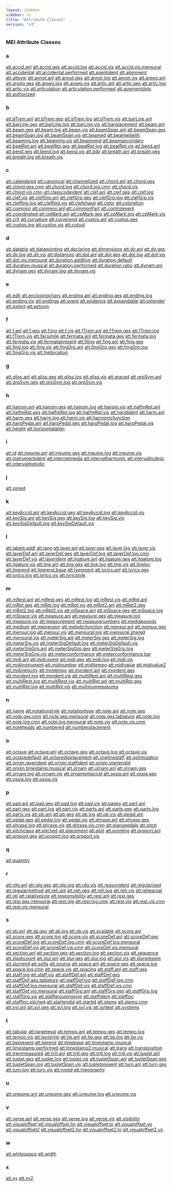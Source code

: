 ```yaml
---
layout: sidebar
sidebar: s1
title: "Attribute Classes"
version: "v3"
---
```

<div>
   <h3 class="widget-title">MEI Attribute Classes</h3>
   <div class="textwidget">
      <div class="sortedInitials well a">
         <h3>a</h3>
         <a class="link_odd chip a" href="/{{ page.version }}/attribute-classes/att.accid.anl.html">att.accid.anl</a>
         <a class="link_odd chip a" href="/{{ page.version }}/attribute-classes/att.accid.ges.html">att.accid.ges</a>
         <a class="link_odd chip a" href="/{{ page.version }}/attribute-classes/att.accid.log.html">att.accid.log</a>
         <a class="link_odd chip a" href="/{{ page.version }}/attribute-classes/att.accid.vis.html">att.accid.vis</a>
         <a class="link_odd chip a" href="/{{ page.version }}/attribute-classes/att.accid.vis.mensural.html">att.accid.vis.mensural</a>
         <a class="link_odd chip a" href="/{{ page.version }}/attribute-classes/att.accidental.html">att.accidental</a>
         <a class="link_odd chip a" href="/{{ page.version }}/attribute-classes/att.accidental.performed.html">att.accidental.performed</a>
         <a class="link_odd chip a" href="/{{ page.version }}/attribute-classes/att.agentident.html">att.agentident</a>
         <a class="link_odd chip a" href="/{{ page.version }}/attribute-classes/att.alignment.html">att.alignment</a>
         <a class="link_odd chip a" href="/{{ page.version }}/attribute-classes/att.altsym.html">att.altsym</a>
         <a class="link_odd chip a" href="/{{ page.version }}/attribute-classes/att.annot.anl.html">att.annot.anl</a>
         <a class="link_odd chip a" href="/{{ page.version }}/attribute-classes/att.annot.ges.html">att.annot.ges</a>
         <a class="link_odd chip a" href="/{{ page.version }}/attribute-classes/att.annot.log.html">att.annot.log</a>
         <a class="link_odd chip a" href="/{{ page.version }}/attribute-classes/att.annot.vis.html">att.annot.vis</a>
         <a class="link_odd chip a" href="/{{ page.version }}/attribute-classes/att.arpeg.anl.html">att.arpeg.anl</a>
         <a class="link_odd chip a" href="/{{ page.version }}/attribute-classes/att.arpeg.ges.html">att.arpeg.ges</a>
         <a class="link_odd chip a" href="/{{ page.version }}/attribute-classes/att.arpeg.log.html">att.arpeg.log</a>
         <a class="link_odd chip a" href="/{{ page.version }}/attribute-classes/att.arpeg.vis.html">att.arpeg.vis</a>
         <a class="link_odd chip a" href="/{{ page.version }}/attribute-classes/att.artic.anl.html">att.artic.anl</a>
         <a class="link_odd chip a" href="/{{ page.version }}/attribute-classes/att.artic.ges.html">att.artic.ges</a>
         <a class="link_odd chip a" href="/{{ page.version }}/attribute-classes/att.artic.log.html">att.artic.log</a>
         <a class="link_odd chip a" href="/{{ page.version }}/attribute-classes/att.artic.vis.html">att.artic.vis</a>
         <a class="link_odd chip a" href="/{{ page.version }}/attribute-classes/att.articulation.html">att.articulation</a>
         <a class="link_odd chip a" href="/{{ page.version }}/attribute-classes/att.articulation.performed.html">att.articulation.performed</a>
         <a class="link_odd chip a" href="/{{ page.version }}/attribute-classes/att.augmentdots.html">att.augmentdots</a>
         <a class="link_odd chip a" href="/{{ page.version }}/attribute-classes/att.authorized.html">att.authorized</a>
      </div>
      <div class="sortedInitials well b">
         <h3>b</h3>
         <a class="link_odd chip b" href="/{{ page.version }}/attribute-classes/att.bTrem.anl.html">att.bTrem.anl</a>
         <a class="link_odd chip b" href="/{{ page.version }}/attribute-classes/att.bTrem.ges.html">att.bTrem.ges</a>
         <a class="link_odd chip b" href="/{{ page.version }}/attribute-classes/att.bTrem.log.html">att.bTrem.log</a>
         <a class="link_odd chip b" href="/{{ page.version }}/attribute-classes/att.bTrem.vis.html">att.bTrem.vis</a>
         <a class="link_odd chip b" href="/{{ page.version }}/attribute-classes/att.barLine.anl.html">att.barLine.anl</a>
         <a class="link_odd chip b" href="/{{ page.version }}/attribute-classes/att.barLine.ges.html">att.barLine.ges</a>
         <a class="link_odd chip b" href="/{{ page.version }}/attribute-classes/att.barLine.log.html">att.barLine.log</a>
         <a class="link_odd chip b" href="/{{ page.version }}/attribute-classes/att.barLine.vis.html">att.barLine.vis</a>
         <a class="link_odd chip b" href="/{{ page.version }}/attribute-classes/att.barplacement.html">att.barplacement</a>
         <a class="link_odd chip b" href="/{{ page.version }}/attribute-classes/att.beam.anl.html">att.beam.anl</a>
         <a class="link_odd chip b" href="/{{ page.version }}/attribute-classes/att.beam.ges.html">att.beam.ges</a>
         <a class="link_odd chip b" href="/{{ page.version }}/attribute-classes/att.beam.log.html">att.beam.log</a>
         <a class="link_odd chip b" href="/{{ page.version }}/attribute-classes/att.beam.vis.html">att.beam.vis</a>
         <a class="link_odd chip b" href="/{{ page.version }}/attribute-classes/att.beamSpan.anl.html">att.beamSpan.anl</a>
         <a class="link_odd chip b" href="/{{ page.version }}/attribute-classes/att.beamSpan.ges.html">att.beamSpan.ges</a>
         <a class="link_odd chip b" href="/{{ page.version }}/attribute-classes/att.beamSpan.log.html">att.beamSpan.log</a>
         <a class="link_odd chip b" href="/{{ page.version }}/attribute-classes/att.beamSpan.vis.html">att.beamSpan.vis</a>
         <a class="link_odd chip b" href="/{{ page.version }}/attribute-classes/att.beamed.html">att.beamed</a>
         <a class="link_odd chip b" href="/{{ page.version }}/attribute-classes/att.beamedwith.html">att.beamedwith</a>
         <a class="link_odd chip b" href="/{{ page.version }}/attribute-classes/att.beaming.log.html">att.beaming.log</a>
         <a class="link_odd chip b" href="/{{ page.version }}/attribute-classes/att.beaming.vis.html">att.beaming.vis</a>
         <a class="link_odd chip b" href="/{{ page.version }}/attribute-classes/att.beamrend.html">att.beamrend</a>
         <a class="link_odd chip b" href="/{{ page.version }}/attribute-classes/att.beamsecondary.html">att.beamsecondary</a>
         <a class="link_odd chip b" href="/{{ page.version }}/attribute-classes/att.beatRpt.anl.html">att.beatRpt.anl</a>
         <a class="link_odd chip b" href="/{{ page.version }}/attribute-classes/att.beatRpt.ges.html">att.beatRpt.ges</a>
         <a class="link_odd chip b" href="/{{ page.version }}/attribute-classes/att.beatRpt.log.html">att.beatRpt.log</a>
         <a class="link_odd chip b" href="/{{ page.version }}/attribute-classes/att.beatRpt.vis.html">att.beatRpt.vis</a>
         <a class="link_odd chip b" href="/{{ page.version }}/attribute-classes/att.bend.anl.html">att.bend.anl</a>
         <a class="link_odd chip b" href="/{{ page.version }}/attribute-classes/att.bend.ges.html">att.bend.ges</a>
         <a class="link_odd chip b" href="/{{ page.version }}/attribute-classes/att.bend.log.html">att.bend.log</a>
         <a class="link_odd chip b" href="/{{ page.version }}/attribute-classes/att.bend.vis.html">att.bend.vis</a>
         <a class="link_odd chip b" href="/{{ page.version }}/attribute-classes/att.bibl.html">att.bibl</a>
         <a class="link_odd chip b" href="/{{ page.version }}/attribute-classes/att.breath.anl.html">att.breath.anl</a>
         <a class="link_odd chip b" href="/{{ page.version }}/attribute-classes/att.breath.ges.html">att.breath.ges</a>
         <a class="link_odd chip b" href="/{{ page.version }}/attribute-classes/att.breath.log.html">att.breath.log</a>
         <a class="link_odd chip b" href="/{{ page.version }}/attribute-classes/att.breath.vis.html">att.breath.vis</a>
      </div>
      <div class="sortedInitials well c">
         <h3>c</h3>
         <a class="link_odd chip c" href="/{{ page.version }}/attribute-classes/att.calendared.html">att.calendared</a>
         <a class="link_odd chip c" href="/{{ page.version }}/attribute-classes/att.canonical.html">att.canonical</a>
         <a class="link_odd chip c" href="/{{ page.version }}/attribute-classes/att.channelized.html">att.channelized</a>
         <a class="link_odd chip c" href="/{{ page.version }}/attribute-classes/att.chord.anl.html">att.chord.anl</a>
         <a class="link_odd chip c" href="/{{ page.version }}/attribute-classes/att.chord.ges.html">att.chord.ges</a>
         <a class="link_odd chip c" href="/{{ page.version }}/attribute-classes/att.chord.ges.cmn.html">att.chord.ges.cmn</a>
         <a class="link_odd chip c" href="/{{ page.version }}/attribute-classes/att.chord.log.html">att.chord.log</a>
         <a class="link_odd chip c" href="/{{ page.version }}/attribute-classes/att.chord.log.cmn.html">att.chord.log.cmn</a>
         <a class="link_odd chip c" href="/{{ page.version }}/attribute-classes/att.chord.vis.html">att.chord.vis</a>
         <a class="link_odd chip c" href="/{{ page.version }}/attribute-classes/att.chord.vis.cmn.html">att.chord.vis.cmn</a>
         <a class="link_odd chip c" href="/{{ page.version }}/attribute-classes/att.classcodeident.html">att.classcodeident</a>
         <a class="link_odd chip c" href="/{{ page.version }}/attribute-classes/att.clef.anl.html">att.clef.anl</a>
         <a class="link_odd chip c" href="/{{ page.version }}/attribute-classes/att.clef.ges.html">att.clef.ges</a>
         <a class="link_odd chip c" href="/{{ page.version }}/attribute-classes/att.clef.log.html">att.clef.log</a>
         <a class="link_odd chip c" href="/{{ page.version }}/attribute-classes/att.clef.vis.html">att.clef.vis</a>
         <a class="link_odd chip c" href="/{{ page.version }}/attribute-classes/att.clefGrp.anl.html">att.clefGrp.anl</a>
         <a class="link_odd chip c" href="/{{ page.version }}/attribute-classes/att.clefGrp.ges.html">att.clefGrp.ges</a>
         <a class="link_odd chip c" href="/{{ page.version }}/attribute-classes/att.clefGrp.log.html">att.clefGrp.log</a>
         <a class="link_odd chip c" href="/{{ page.version }}/attribute-classes/att.clefGrp.vis.html">att.clefGrp.vis</a>
         <a class="link_odd chip c" href="/{{ page.version }}/attribute-classes/att.cleffing.log.html">att.cleffing.log</a>
         <a class="link_odd chip c" href="/{{ page.version }}/attribute-classes/att.cleffing.vis.html">att.cleffing.vis</a>
         <a class="link_odd chip c" href="/{{ page.version }}/attribute-classes/att.clefshape.html">att.clefshape</a>
         <a class="link_odd chip c" href="/{{ page.version }}/attribute-classes/att.color.html">att.color</a>
         <a class="link_odd chip c" href="/{{ page.version }}/attribute-classes/att.coloration.html">att.coloration</a>
         <a class="link_odd chip c" href="/{{ page.version }}/attribute-classes/att.common.html">att.common</a>
         <a class="link_odd chip c" href="/{{ page.version }}/attribute-classes/att.common.anl.html">att.common.anl</a>
         <a class="link_odd chip c" href="/{{ page.version }}/attribute-classes/att.commonPart.html">att.commonPart</a>
         <a class="link_odd chip c" href="/{{ page.version }}/attribute-classes/att.controlevent.html">att.controlevent</a>
         <a class="link_odd chip c" href="/{{ page.version }}/attribute-classes/att.coordinated.html">att.coordinated</a>
         <a class="link_odd chip c" href="/{{ page.version }}/attribute-classes/att.cpMark.anl.html">att.cpMark.anl</a>
         <a class="link_odd chip c" href="/{{ page.version }}/attribute-classes/att.cpMark.ges.html">att.cpMark.ges</a>
         <a class="link_odd chip c" href="/{{ page.version }}/attribute-classes/att.cpMark.log.html">att.cpMark.log</a>
         <a class="link_odd chip c" href="/{{ page.version }}/attribute-classes/att.cpMark.vis.html">att.cpMark.vis</a>
         <a class="link_odd chip c" href="/{{ page.version }}/attribute-classes/att.crit.html">att.crit</a>
         <a class="link_odd chip c" href="/{{ page.version }}/attribute-classes/att.curvature.html">att.curvature</a>
         <a class="link_odd chip c" href="/{{ page.version }}/attribute-classes/att.curverend.html">att.curverend</a>
         <a class="link_odd chip c" href="/{{ page.version }}/attribute-classes/att.custos.anl.html">att.custos.anl</a>
         <a class="link_odd chip c" href="/{{ page.version }}/attribute-classes/att.custos.ges.html">att.custos.ges</a>
         <a class="link_odd chip c" href="/{{ page.version }}/attribute-classes/att.custos.log.html">att.custos.log</a>
         <a class="link_odd chip c" href="/{{ page.version }}/attribute-classes/att.custos.vis.html">att.custos.vis</a>
         <a class="link_odd chip c" href="/{{ page.version }}/attribute-classes/att.cutout.html">att.cutout</a>
      </div>
      <div class="sortedInitials well d">
         <h3>d</h3>
         <a class="link_odd chip d" href="/{{ page.version }}/attribute-classes/att.datable.html">att.datable</a>
         <a class="link_odd chip d" href="/{{ page.version }}/attribute-classes/att.datapointing.html">att.datapointing</a>
         <a class="link_odd chip d" href="/{{ page.version }}/attribute-classes/att.declaring.html">att.declaring</a>
         <a class="link_odd chip d" href="/{{ page.version }}/attribute-classes/att.dimensions.html">att.dimensions</a>
         <a class="link_odd chip d" href="/{{ page.version }}/attribute-classes/att.dir.anl.html">att.dir.anl</a>
         <a class="link_odd chip d" href="/{{ page.version }}/attribute-classes/att.dir.ges.html">att.dir.ges</a>
         <a class="link_odd chip d" href="/{{ page.version }}/attribute-classes/att.dir.log.html">att.dir.log</a>
         <a class="link_odd chip d" href="/{{ page.version }}/attribute-classes/att.dir.vis.html">att.dir.vis</a>
         <a class="link_odd chip d" href="/{{ page.version }}/attribute-classes/att.distances.html">att.distances</a>
         <a class="link_odd chip d" href="/{{ page.version }}/attribute-classes/att.dot.anl.html">att.dot.anl</a>
         <a class="link_odd chip d" href="/{{ page.version }}/attribute-classes/att.dot.ges.html">att.dot.ges</a>
         <a class="link_odd chip d" href="/{{ page.version }}/attribute-classes/att.dot.log.html">att.dot.log</a>
         <a class="link_odd chip d" href="/{{ page.version }}/attribute-classes/att.dot.vis.html">att.dot.vis</a>
         <a class="link_odd chip d" href="/{{ page.version }}/attribute-classes/att.dot.vis.mensural.html">att.dot.vis.mensural</a>
         <a class="link_odd chip d" href="/{{ page.version }}/attribute-classes/att.duration.additive.html">att.duration.additive</a>
         <a class="link_odd chip d" href="/{{ page.version }}/attribute-classes/att.duration.default.html">att.duration.default</a>
         <a class="link_odd chip d" href="/{{ page.version }}/attribute-classes/att.duration.musical.html">att.duration.musical</a>
         <a class="link_odd chip d" href="/{{ page.version }}/attribute-classes/att.duration.performed.html">att.duration.performed</a>
         <a class="link_odd chip d" href="/{{ page.version }}/attribute-classes/att.duration.ratio.html">att.duration.ratio</a>
         <a class="link_odd chip d" href="/{{ page.version }}/attribute-classes/att.dynam.anl.html">att.dynam.anl</a>
         <a class="link_odd chip d" href="/{{ page.version }}/attribute-classes/att.dynam.ges.html">att.dynam.ges</a>
         <a class="link_odd chip d" href="/{{ page.version }}/attribute-classes/att.dynam.log.html">att.dynam.log</a>
         <a class="link_odd chip d" href="/{{ page.version }}/attribute-classes/att.dynam.vis.html">att.dynam.vis</a>
      </div>
      <div class="sortedInitials well e">
         <h3>e</h3>
         <a class="link_odd chip e" href="/{{ page.version }}/attribute-classes/att.edit.html">att.edit</a>
         <a class="link_odd chip e" href="/{{ page.version }}/attribute-classes/att.enclosingchars.html">att.enclosingchars</a>
         <a class="link_odd chip e" href="/{{ page.version }}/attribute-classes/att.ending.anl.html">att.ending.anl</a>
         <a class="link_odd chip e" href="/{{ page.version }}/attribute-classes/att.ending.ges.html">att.ending.ges</a>
         <a class="link_odd chip e" href="/{{ page.version }}/attribute-classes/att.ending.log.html">att.ending.log</a>
         <a class="link_odd chip e" href="/{{ page.version }}/attribute-classes/att.ending.vis.html">att.ending.vis</a>
         <a class="link_odd chip e" href="/{{ page.version }}/attribute-classes/att.endings.html">att.endings</a>
         <a class="link_odd chip e" href="/{{ page.version }}/attribute-classes/att.event.html">att.event</a>
         <a class="link_odd chip e" href="/{{ page.version }}/attribute-classes/att.evidence.html">att.evidence</a>
         <a class="link_odd chip e" href="/{{ page.version }}/attribute-classes/att.expandable.html">att.expandable</a>
         <a class="link_odd chip e" href="/{{ page.version }}/attribute-classes/att.extender.html">att.extender</a>
         <a class="link_odd chip e" href="/{{ page.version }}/attribute-classes/att.extent.html">att.extent</a>
         <a class="link_odd chip e" href="/{{ page.version }}/attribute-classes/att.extsym.html">att.extsym</a>
      </div>
      <div class="sortedInitials well f">
         <h3>f</h3>
         <a class="link_odd chip f" href="/{{ page.version }}/attribute-classes/att.f.anl.html">att.f.anl</a>
         <a class="link_odd chip f" href="/{{ page.version }}/attribute-classes/att.f.ges.html">att.f.ges</a>
         <a class="link_odd chip f" href="/{{ page.version }}/attribute-classes/att.f.log.html">att.f.log</a>
         <a class="link_odd chip f" href="/{{ page.version }}/attribute-classes/att.f.vis.html">att.f.vis</a>
         <a class="link_odd chip f" href="/{{ page.version }}/attribute-classes/att.fTrem.anl.html">att.fTrem.anl</a>
         <a class="link_odd chip f" href="/{{ page.version }}/attribute-classes/att.fTrem.ges.html">att.fTrem.ges</a>
         <a class="link_odd chip f" href="/{{ page.version }}/attribute-classes/att.fTrem.log.html">att.fTrem.log</a>
         <a class="link_odd chip f" href="/{{ page.version }}/attribute-classes/att.fTrem.vis.html">att.fTrem.vis</a>
         <a class="link_odd chip f" href="/{{ page.version }}/attribute-classes/att.facsimile.html">att.facsimile</a>
         <a class="link_odd chip f" href="/{{ page.version }}/attribute-classes/att.fermata.anl.html">att.fermata.anl</a>
         <a class="link_odd chip f" href="/{{ page.version }}/attribute-classes/att.fermata.ges.html">att.fermata.ges</a>
         <a class="link_odd chip f" href="/{{ page.version }}/attribute-classes/att.fermata.log.html">att.fermata.log</a>
         <a class="link_odd chip f" href="/{{ page.version }}/attribute-classes/att.fermata.vis.html">att.fermata.vis</a>
         <a class="link_odd chip f" href="/{{ page.version }}/attribute-classes/att.fermatapresent.html">att.fermatapresent</a>
         <a class="link_odd chip f" href="/{{ page.version }}/attribute-classes/att.filing.html">att.filing</a>
         <a class="link_odd chip f" href="/{{ page.version }}/attribute-classes/att.fing.anl.html">att.fing.anl</a>
         <a class="link_odd chip f" href="/{{ page.version }}/attribute-classes/att.fing.ges.html">att.fing.ges</a>
         <a class="link_odd chip f" href="/{{ page.version }}/attribute-classes/att.fing.log.html">att.fing.log</a>
         <a class="link_odd chip f" href="/{{ page.version }}/attribute-classes/att.fing.vis.html">att.fing.vis</a>
         <a class="link_odd chip f" href="/{{ page.version }}/attribute-classes/att.fingGrp.anl.html">att.fingGrp.anl</a>
         <a class="link_odd chip f" href="/{{ page.version }}/attribute-classes/att.fingGrp.ges.html">att.fingGrp.ges</a>
         <a class="link_odd chip f" href="/{{ page.version }}/attribute-classes/att.fingGrp.log.html">att.fingGrp.log</a>
         <a class="link_odd chip f" href="/{{ page.version }}/attribute-classes/att.fingGrp.vis.html">att.fingGrp.vis</a>
         <a class="link_odd chip f" href="/{{ page.version }}/attribute-classes/att.fretlocation.html">att.fretlocation</a>
      </div>
      <div class="sortedInitials well g">
         <h3>g</h3>
         <a class="link_odd chip g" href="/{{ page.version }}/attribute-classes/att.gliss.anl.html">att.gliss.anl</a>
         <a class="link_odd chip g" href="/{{ page.version }}/attribute-classes/att.gliss.ges.html">att.gliss.ges</a>
         <a class="link_odd chip g" href="/{{ page.version }}/attribute-classes/att.gliss.log.html">att.gliss.log</a>
         <a class="link_odd chip g" href="/{{ page.version }}/attribute-classes/att.gliss.vis.html">att.gliss.vis</a>
         <a class="link_odd chip g" href="/{{ page.version }}/attribute-classes/att.graced.html">att.graced</a>
         <a class="link_odd chip g" href="/{{ page.version }}/attribute-classes/att.grpSym.anl.html">att.grpSym.anl</a>
         <a class="link_odd chip g" href="/{{ page.version }}/attribute-classes/att.grpSym.ges.html">att.grpSym.ges</a>
         <a class="link_odd chip g" href="/{{ page.version }}/attribute-classes/att.grpSym.log.html">att.grpSym.log</a>
         <a class="link_odd chip g" href="/{{ page.version }}/attribute-classes/att.grpSym.vis.html">att.grpSym.vis</a>
      </div>
      <div class="sortedInitials well h">
         <h3>h</h3>
         <a class="link_odd chip h" href="/{{ page.version }}/attribute-classes/att.hairpin.anl.html">att.hairpin.anl</a>
         <a class="link_odd chip h" href="/{{ page.version }}/attribute-classes/att.hairpin.ges.html">att.hairpin.ges</a>
         <a class="link_odd chip h" href="/{{ page.version }}/attribute-classes/att.hairpin.log.html">att.hairpin.log</a>
         <a class="link_odd chip h" href="/{{ page.version }}/attribute-classes/att.hairpin.vis.html">att.hairpin.vis</a>
         <a class="link_odd chip h" href="/{{ page.version }}/attribute-classes/att.halfmRpt.anl.html">att.halfmRpt.anl</a>
         <a class="link_odd chip h" href="/{{ page.version }}/attribute-classes/att.halfmRpt.ges.html">att.halfmRpt.ges</a>
         <a class="link_odd chip h" href="/{{ page.version }}/attribute-classes/att.halfmRpt.log.html">att.halfmRpt.log</a>
         <a class="link_odd chip h" href="/{{ page.version }}/attribute-classes/att.halfmRpt.vis.html">att.halfmRpt.vis</a>
         <a class="link_odd chip h" href="/{{ page.version }}/attribute-classes/att.handident.html">att.handident</a>
         <a class="link_odd chip h" href="/{{ page.version }}/attribute-classes/att.harm.anl.html">att.harm.anl</a>
         <a class="link_odd chip h" href="/{{ page.version }}/attribute-classes/att.harm.ges.html">att.harm.ges</a>
         <a class="link_odd chip h" href="/{{ page.version }}/attribute-classes/att.harm.log.html">att.harm.log</a>
         <a class="link_odd chip h" href="/{{ page.version }}/attribute-classes/att.harm.vis.html">att.harm.vis</a>
         <a class="link_odd chip h" href="/{{ page.version }}/attribute-classes/att.harmonicfunction.html">att.harmonicfunction</a>
         <a class="link_odd chip h" href="/{{ page.version }}/attribute-classes/att.harpPedal.anl.html">att.harpPedal.anl</a>
         <a class="link_odd chip h" href="/{{ page.version }}/attribute-classes/att.harpPedal.ges.html">att.harpPedal.ges</a>
         <a class="link_odd chip h" href="/{{ page.version }}/attribute-classes/att.harpPedal.log.html">att.harpPedal.log</a>
         <a class="link_odd chip h" href="/{{ page.version }}/attribute-classes/att.harpPedal.vis.html">att.harpPedal.vis</a>
         <a class="link_odd chip h" href="/{{ page.version }}/attribute-classes/att.height.html">att.height</a>
         <a class="link_odd chip h" href="/{{ page.version }}/attribute-classes/att.horizontalalign.html">att.horizontalalign</a>
      </div>
      <div class="sortedInitials well i">
         <h3>i</h3>
         <a class="link_odd chip i" href="/{{ page.version }}/attribute-classes/att.id.html">att.id</a>
         <a class="link_odd chip i" href="/{{ page.version }}/attribute-classes/att.ineume.anl.html">att.ineume.anl</a>
         <a class="link_odd chip i" href="/{{ page.version }}/attribute-classes/att.ineume.ges.html">att.ineume.ges</a>
         <a class="link_odd chip i" href="/{{ page.version }}/attribute-classes/att.ineume.log.html">att.ineume.log</a>
         <a class="link_odd chip i" href="/{{ page.version }}/attribute-classes/att.ineume.vis.html">att.ineume.vis</a>
         <a class="link_odd chip i" href="/{{ page.version }}/attribute-classes/att.instrumentident.html">att.instrumentident</a>
         <a class="link_odd chip i" href="/{{ page.version }}/attribute-classes/att.internetmedia.html">att.internetmedia</a>
         <a class="link_odd chip i" href="/{{ page.version }}/attribute-classes/att.intervalharmonic.html">att.intervalharmonic</a>
         <a class="link_odd chip i" href="/{{ page.version }}/attribute-classes/att.intervallicdesc.html">att.intervallicdesc</a>
         <a class="link_odd chip i" href="/{{ page.version }}/attribute-classes/att.intervalmelodic.html">att.intervalmelodic</a>
      </div>
      <div class="sortedInitials well j">
         <h3>j</h3>
         <a class="link_odd chip j" href="/{{ page.version }}/attribute-classes/att.joined.html">att.joined</a>
      </div>
      <div class="sortedInitials well k">
         <h3>k</h3>
         <a class="link_odd chip k" href="/{{ page.version }}/attribute-classes/att.keyAccid.anl.html">att.keyAccid.anl</a>
         <a class="link_odd chip k" href="/{{ page.version }}/attribute-classes/att.keyAccid.ges.html">att.keyAccid.ges</a>
         <a class="link_odd chip k" href="/{{ page.version }}/attribute-classes/att.keyAccid.log.html">att.keyAccid.log</a>
         <a class="link_odd chip k" href="/{{ page.version }}/attribute-classes/att.keyAccid.vis.html">att.keyAccid.vis</a>
         <a class="link_odd chip k" href="/{{ page.version }}/attribute-classes/att.keySig.anl.html">att.keySig.anl</a>
         <a class="link_odd chip k" href="/{{ page.version }}/attribute-classes/att.keySig.ges.html">att.keySig.ges</a>
         <a class="link_odd chip k" href="/{{ page.version }}/attribute-classes/att.keySig.log.html">att.keySig.log</a>
         <a class="link_odd chip k" href="/{{ page.version }}/attribute-classes/att.keySig.vis.html">att.keySig.vis</a>
         <a class="link_odd chip k" href="/{{ page.version }}/attribute-classes/att.keySigDefault.log.html">att.keySigDefault.log</a>
         <a class="link_odd chip k" href="/{{ page.version }}/attribute-classes/att.keySigDefault.vis.html">att.keySigDefault.vis</a>
      </div>
      <div class="sortedInitials well l">
         <h3>l</h3>
         <a class="link_odd chip l" href="/{{ page.version }}/attribute-classes/att.labels.addl.html">att.labels.addl</a>
         <a class="link_odd chip l" href="/{{ page.version }}/attribute-classes/att.lang.html">att.lang</a>
         <a class="link_odd chip l" href="/{{ page.version }}/attribute-classes/att.layer.anl.html">att.layer.anl</a>
         <a class="link_odd chip l" href="/{{ page.version }}/attribute-classes/att.layer.ges.html">att.layer.ges</a>
         <a class="link_odd chip l" href="/{{ page.version }}/attribute-classes/att.layer.log.html">att.layer.log</a>
         <a class="link_odd chip l" href="/{{ page.version }}/attribute-classes/att.layer.vis.html">att.layer.vis</a>
         <a class="link_odd chip l" href="/{{ page.version }}/attribute-classes/att.layerDef.anl.html">att.layerDef.anl</a>
         <a class="link_odd chip l" href="/{{ page.version }}/attribute-classes/att.layerDef.ges.html">att.layerDef.ges</a>
         <a class="link_odd chip l" href="/{{ page.version }}/attribute-classes/att.layerDef.log.html">att.layerDef.log</a>
         <a class="link_odd chip l" href="/{{ page.version }}/attribute-classes/att.layerDef.log.cmn.html">att.layerDef.log.cmn</a>
         <a class="link_odd chip l" href="/{{ page.version }}/attribute-classes/att.layerDef.vis.html">att.layerDef.vis</a>
         <a class="link_odd chip l" href="/{{ page.version }}/attribute-classes/att.layerident.html">att.layerident</a>
         <a class="link_odd chip l" href="/{{ page.version }}/attribute-classes/att.ligature.anl.html">att.ligature.anl</a>
         <a class="link_odd chip l" href="/{{ page.version }}/attribute-classes/att.ligature.ges.html">att.ligature.ges</a>
         <a class="link_odd chip l" href="/{{ page.version }}/attribute-classes/att.ligature.log.html">att.ligature.log</a>
         <a class="link_odd chip l" href="/{{ page.version }}/attribute-classes/att.ligature.vis.html">att.ligature.vis</a>
         <a class="link_odd chip l" href="/{{ page.version }}/attribute-classes/att.line.anl.html">att.line.anl</a>
         <a class="link_odd chip l" href="/{{ page.version }}/attribute-classes/att.line.ges.html">att.line.ges</a>
         <a class="link_odd chip l" href="/{{ page.version }}/attribute-classes/att.line.log.html">att.line.log</a>
         <a class="link_odd chip l" href="/{{ page.version }}/attribute-classes/att.line.vis.html">att.line.vis</a>
         <a class="link_odd chip l" href="/{{ page.version }}/attribute-classes/att.lineloc.html">att.lineloc</a>
         <a class="link_odd chip l" href="/{{ page.version }}/attribute-classes/att.linerend.html">att.linerend</a>
         <a class="link_odd chip l" href="/{{ page.version }}/attribute-classes/att.linerend.base.html">att.linerend.base</a>
         <a class="link_odd chip l" href="/{{ page.version }}/attribute-classes/att.lvpresent.html">att.lvpresent</a>
         <a class="link_odd chip l" href="/{{ page.version }}/attribute-classes/att.lyrics.anl.html">att.lyrics.anl</a>
         <a class="link_odd chip l" href="/{{ page.version }}/attribute-classes/att.lyrics.ges.html">att.lyrics.ges</a>
         <a class="link_odd chip l" href="/{{ page.version }}/attribute-classes/att.lyrics.log.html">att.lyrics.log</a>
         <a class="link_odd chip l" href="/{{ page.version }}/attribute-classes/att.lyrics.vis.html">att.lyrics.vis</a>
         <a class="link_odd chip l" href="/{{ page.version }}/attribute-classes/att.lyricstyle.html">att.lyricstyle</a>
      </div>
      <div class="sortedInitials well m">
         <h3>m</h3>
         <a class="link_odd chip m" href="/{{ page.version }}/attribute-classes/att.mRest.anl.html">att.mRest.anl</a>
         <a class="link_odd chip m" href="/{{ page.version }}/attribute-classes/att.mRest.ges.html">att.mRest.ges</a>
         <a class="link_odd chip m" href="/{{ page.version }}/attribute-classes/att.mRest.log.html">att.mRest.log</a>
         <a class="link_odd chip m" href="/{{ page.version }}/attribute-classes/att.mRest.vis.html">att.mRest.vis</a>
         <a class="link_odd chip m" href="/{{ page.version }}/attribute-classes/att.mRpt.anl.html">att.mRpt.anl</a>
         <a class="link_odd chip m" href="/{{ page.version }}/attribute-classes/att.mRpt.ges.html">att.mRpt.ges</a>
         <a class="link_odd chip m" href="/{{ page.version }}/attribute-classes/att.mRpt.log.html">att.mRpt.log</a>
         <a class="link_odd chip m" href="/{{ page.version }}/attribute-classes/att.mRpt.vis.html">att.mRpt.vis</a>
         <a class="link_odd chip m" href="/{{ page.version }}/attribute-classes/att.mRpt2.anl.html">att.mRpt2.anl</a>
         <a class="link_odd chip m" href="/{{ page.version }}/attribute-classes/att.mRpt2.ges.html">att.mRpt2.ges</a>
         <a class="link_odd chip m" href="/{{ page.version }}/attribute-classes/att.mRpt2.log.html">att.mRpt2.log</a>
         <a class="link_odd chip m" href="/{{ page.version }}/attribute-classes/att.mRpt2.vis.html">att.mRpt2.vis</a>
         <a class="link_odd chip m" href="/{{ page.version }}/attribute-classes/att.mSpace.anl.html">att.mSpace.anl</a>
         <a class="link_odd chip m" href="/{{ page.version }}/attribute-classes/att.mSpace.ges.html">att.mSpace.ges</a>
         <a class="link_odd chip m" href="/{{ page.version }}/attribute-classes/att.mSpace.log.html">att.mSpace.log</a>
         <a class="link_odd chip m" href="/{{ page.version }}/attribute-classes/att.mSpace.vis.html">att.mSpace.vis</a>
         <a class="link_odd chip m" href="/{{ page.version }}/attribute-classes/att.measure.anl.html">att.measure.anl</a>
         <a class="link_odd chip m" href="/{{ page.version }}/attribute-classes/att.measure.ges.html">att.measure.ges</a>
         <a class="link_odd chip m" href="/{{ page.version }}/attribute-classes/att.measure.log.html">att.measure.log</a>
         <a class="link_odd chip m" href="/{{ page.version }}/attribute-classes/att.measure.vis.html">att.measure.vis</a>
         <a class="link_odd chip m" href="/{{ page.version }}/attribute-classes/att.measurement.html">att.measurement</a>
         <a class="link_odd chip m" href="/{{ page.version }}/attribute-classes/att.measurenumbers.html">att.measurenumbers</a>
         <a class="link_odd chip m" href="/{{ page.version }}/attribute-classes/att.mediabounds.html">att.mediabounds</a>
         <a class="link_odd chip m" href="/{{ page.version }}/attribute-classes/att.medium.html">att.medium</a>
         <a class="link_odd chip m" href="/{{ page.version }}/attribute-classes/att.meiversion.html">att.meiversion</a>
         <a class="link_odd chip m" href="/{{ page.version }}/attribute-classes/att.melodicfunction.html">att.melodicfunction</a>
         <a class="link_odd chip m" href="/{{ page.version }}/attribute-classes/att.mensur.anl.html">att.mensur.anl</a>
         <a class="link_odd chip m" href="/{{ page.version }}/attribute-classes/att.mensur.ges.html">att.mensur.ges</a>
         <a class="link_odd chip m" href="/{{ page.version }}/attribute-classes/att.mensur.log.html">att.mensur.log</a>
         <a class="link_odd chip m" href="/{{ page.version }}/attribute-classes/att.mensur.vis.html">att.mensur.vis</a>
         <a class="link_odd chip m" href="/{{ page.version }}/attribute-classes/att.mensural.log.html">att.mensural.log</a>
         <a class="link_odd chip m" href="/{{ page.version }}/attribute-classes/att.mensural.shared.html">att.mensural.shared</a>
         <a class="link_odd chip m" href="/{{ page.version }}/attribute-classes/att.mensural.vis.html">att.mensural.vis</a>
         <a class="link_odd chip m" href="/{{ page.version }}/attribute-classes/att.meterSig.anl.html">att.meterSig.anl</a>
         <a class="link_odd chip m" href="/{{ page.version }}/attribute-classes/att.meterSig.ges.html">att.meterSig.ges</a>
         <a class="link_odd chip m" href="/{{ page.version }}/attribute-classes/att.meterSig.log.html">att.meterSig.log</a>
         <a class="link_odd chip m" href="/{{ page.version }}/attribute-classes/att.meterSig.vis.html">att.meterSig.vis</a>
         <a class="link_odd chip m" href="/{{ page.version }}/attribute-classes/att.meterSigDefault.log.html">att.meterSigDefault.log</a>
         <a class="link_odd chip m" href="/{{ page.version }}/attribute-classes/att.meterSigDefault.vis.html">att.meterSigDefault.vis</a>
         <a class="link_odd chip m" href="/{{ page.version }}/attribute-classes/att.meterSigGrp.anl.html">att.meterSigGrp.anl</a>
         <a class="link_odd chip m" href="/{{ page.version }}/attribute-classes/att.meterSigGrp.ges.html">att.meterSigGrp.ges</a>
         <a class="link_odd chip m" href="/{{ page.version }}/attribute-classes/att.meterSigGrp.log.html">att.meterSigGrp.log</a>
         <a class="link_odd chip m" href="/{{ page.version }}/attribute-classes/att.meterSigGrp.vis.html">att.meterSigGrp.vis</a>
         <a class="link_odd chip m" href="/{{ page.version }}/attribute-classes/att.meterconformance.html">att.meterconformance</a>
         <a class="link_odd chip m" href="/{{ page.version }}/attribute-classes/att.meterconformance.bar.html">att.meterconformance.bar</a>
         <a class="link_odd chip m" href="/{{ page.version }}/attribute-classes/att.midi.anl.html">att.midi.anl</a>
         <a class="link_odd chip m" href="/{{ page.version }}/attribute-classes/att.midi.event.html">att.midi.event</a>
         <a class="link_odd chip m" href="/{{ page.version }}/attribute-classes/att.midi.ges.html">att.midi.ges</a>
         <a class="link_odd chip m" href="/{{ page.version }}/attribute-classes/att.midi.log.html">att.midi.log</a>
         <a class="link_odd chip m" href="/{{ page.version }}/attribute-classes/att.midi.vis.html">att.midi.vis</a>
         <a class="link_odd chip m" href="/{{ page.version }}/attribute-classes/att.midiinstrument.html">att.midiinstrument</a>
         <a class="link_odd chip m" href="/{{ page.version }}/attribute-classes/att.midinumber.html">att.midinumber</a>
         <a class="link_odd chip m" href="/{{ page.version }}/attribute-classes/att.miditempo.html">att.miditempo</a>
         <a class="link_odd chip m" href="/{{ page.version }}/attribute-classes/att.midivalue.html">att.midivalue</a>
         <a class="link_odd chip m" href="/{{ page.version }}/attribute-classes/att.midivalue2.html">att.midivalue2</a>
         <a class="link_odd chip m" href="/{{ page.version }}/attribute-classes/att.midivelocity.html">att.midivelocity</a>
         <a class="link_odd chip m" href="/{{ page.version }}/attribute-classes/att.mmtempo.html">att.mmtempo</a>
         <a class="link_odd chip m" href="/{{ page.version }}/attribute-classes/att.mordent.anl.html">att.mordent.anl</a>
         <a class="link_odd chip m" href="/{{ page.version }}/attribute-classes/att.mordent.ges.html">att.mordent.ges</a>
         <a class="link_odd chip m" href="/{{ page.version }}/attribute-classes/att.mordent.log.html">att.mordent.log</a>
         <a class="link_odd chip m" href="/{{ page.version }}/attribute-classes/att.mordent.vis.html">att.mordent.vis</a>
         <a class="link_odd chip m" href="/{{ page.version }}/attribute-classes/att.multiRest.anl.html">att.multiRest.anl</a>
         <a class="link_odd chip m" href="/{{ page.version }}/attribute-classes/att.multiRest.ges.html">att.multiRest.ges</a>
         <a class="link_odd chip m" href="/{{ page.version }}/attribute-classes/att.multiRest.log.html">att.multiRest.log</a>
         <a class="link_odd chip m" href="/{{ page.version }}/attribute-classes/att.multiRest.vis.html">att.multiRest.vis</a>
         <a class="link_odd chip m" href="/{{ page.version }}/attribute-classes/att.multiRpt.anl.html">att.multiRpt.anl</a>
         <a class="link_odd chip m" href="/{{ page.version }}/attribute-classes/att.multiRpt.ges.html">att.multiRpt.ges</a>
         <a class="link_odd chip m" href="/{{ page.version }}/attribute-classes/att.multiRpt.log.html">att.multiRpt.log</a>
         <a class="link_odd chip m" href="/{{ page.version }}/attribute-classes/att.multiRpt.vis.html">att.multiRpt.vis</a>
         <a class="link_odd chip m" href="/{{ page.version }}/attribute-classes/att.multinummeasures.html">att.multinummeasures</a>
      </div>
      <div class="sortedInitials well n">
         <h3>n</h3>
         <a class="link_odd chip n" href="/{{ page.version }}/attribute-classes/att.name.html">att.name</a>
         <a class="link_odd chip n" href="/{{ page.version }}/attribute-classes/att.notationstyle.html">att.notationstyle</a>
         <a class="link_odd chip n" href="/{{ page.version }}/attribute-classes/att.notationtype.html">att.notationtype</a>
         <a class="link_odd chip n" href="/{{ page.version }}/attribute-classes/att.note.anl.html">att.note.anl</a>
         <a class="link_odd chip n" href="/{{ page.version }}/attribute-classes/att.note.ges.html">att.note.ges</a>
         <a class="link_odd chip n" href="/{{ page.version }}/attribute-classes/att.note.ges.cmn.html">att.note.ges.cmn</a>
         <a class="link_odd chip n" href="/{{ page.version }}/attribute-classes/att.note.ges.mensural.html">att.note.ges.mensural</a>
         <a class="link_odd chip n" href="/{{ page.version }}/attribute-classes/att.note.ges.tablature.html">att.note.ges.tablature</a>
         <a class="link_odd chip n" href="/{{ page.version }}/attribute-classes/att.note.log.html">att.note.log</a>
         <a class="link_odd chip n" href="/{{ page.version }}/attribute-classes/att.note.log.cmn.html">att.note.log.cmn</a>
         <a class="link_odd chip n" href="/{{ page.version }}/attribute-classes/att.note.log.mensural.html">att.note.log.mensural</a>
         <a class="link_odd chip n" href="/{{ page.version }}/attribute-classes/att.note.vis.html">att.note.vis</a>
         <a class="link_odd chip n" href="/{{ page.version }}/attribute-classes/att.note.vis.cmn.html">att.note.vis.cmn</a>
         <a class="link_odd chip n" href="/{{ page.version }}/attribute-classes/att.noteheads.html">att.noteheads</a>
         <a class="link_odd chip n" href="/{{ page.version }}/attribute-classes/att.numbered.html">att.numbered</a>
         <a class="link_odd chip n" href="/{{ page.version }}/attribute-classes/att.numberplacement.html">att.numberplacement</a>
      </div>
      <div class="sortedInitials well o">
         <h3>o</h3>
         <a class="link_odd chip o" href="/{{ page.version }}/attribute-classes/att.octave.html">att.octave</a>
         <a class="link_odd chip o" href="/{{ page.version }}/attribute-classes/att.octave.anl.html">att.octave.anl</a>
         <a class="link_odd chip o" href="/{{ page.version }}/attribute-classes/att.octave.ges.html">att.octave.ges</a>
         <a class="link_odd chip o" href="/{{ page.version }}/attribute-classes/att.octave.log.html">att.octave.log</a>
         <a class="link_odd chip o" href="/{{ page.version }}/attribute-classes/att.octave.vis.html">att.octave.vis</a>
         <a class="link_odd chip o" href="/{{ page.version }}/attribute-classes/att.octavedefault.html">att.octavedefault</a>
         <a class="link_odd chip o" href="/{{ page.version }}/attribute-classes/att.octavedisplacement.html">att.octavedisplacement</a>
         <a class="link_odd chip o" href="/{{ page.version }}/attribute-classes/att.onelinestaff.html">att.onelinestaff</a>
         <a class="link_odd chip o" href="/{{ page.version }}/attribute-classes/att.optimization.html">att.optimization</a>
         <a class="link_odd chip o" href="/{{ page.version }}/attribute-classes/att.origin.layerident.html">att.origin.layerident</a>
         <a class="link_odd chip o" href="/{{ page.version }}/attribute-classes/att.origin.staffident.html">att.origin.staffident</a>
         <a class="link_odd chip o" href="/{{ page.version }}/attribute-classes/att.origin.startendid.html">att.origin.startendid</a>
         <a class="link_odd chip o" href="/{{ page.version }}/attribute-classes/att.origin.timestamp.musical.html">att.origin.timestamp.musical</a>
         <a class="link_odd chip o" href="/{{ page.version }}/attribute-classes/att.ornam.html">att.ornam</a>
         <a class="link_odd chip o" href="/{{ page.version }}/attribute-classes/att.ornam.anl.html">att.ornam.anl</a>
         <a class="link_odd chip o" href="/{{ page.version }}/attribute-classes/att.ornam.ges.html">att.ornam.ges</a>
         <a class="link_odd chip o" href="/{{ page.version }}/attribute-classes/att.ornam.log.html">att.ornam.log</a>
         <a class="link_odd chip o" href="/{{ page.version }}/attribute-classes/att.ornam.vis.html">att.ornam.vis</a>
         <a class="link_odd chip o" href="/{{ page.version }}/attribute-classes/att.ornamentaccid.html">att.ornamentaccid</a>
         <a class="link_odd chip o" href="/{{ page.version }}/attribute-classes/att.ossia.anl.html">att.ossia.anl</a>
         <a class="link_odd chip o" href="/{{ page.version }}/attribute-classes/att.ossia.ges.html">att.ossia.ges</a>
         <a class="link_odd chip o" href="/{{ page.version }}/attribute-classes/att.ossia.log.html">att.ossia.log</a>
         <a class="link_odd chip o" href="/{{ page.version }}/attribute-classes/att.ossia.vis.html">att.ossia.vis</a>
      </div>
      <div class="sortedInitials well p">
         <h3>p</h3>
         <a class="link_odd chip p" href="/{{ page.version }}/attribute-classes/att.pad.anl.html">att.pad.anl</a>
         <a class="link_odd chip p" href="/{{ page.version }}/attribute-classes/att.pad.ges.html">att.pad.ges</a>
         <a class="link_odd chip p" href="/{{ page.version }}/attribute-classes/att.pad.log.html">att.pad.log</a>
         <a class="link_odd chip p" href="/{{ page.version }}/attribute-classes/att.pad.vis.html">att.pad.vis</a>
         <a class="link_odd chip p" href="/{{ page.version }}/attribute-classes/att.pages.html">att.pages</a>
         <a class="link_odd chip p" href="/{{ page.version }}/attribute-classes/att.part.anl.html">att.part.anl</a>
         <a class="link_odd chip p" href="/{{ page.version }}/attribute-classes/att.part.ges.html">att.part.ges</a>
         <a class="link_odd chip p" href="/{{ page.version }}/attribute-classes/att.part.log.html">att.part.log</a>
         <a class="link_odd chip p" href="/{{ page.version }}/attribute-classes/att.part.vis.html">att.part.vis</a>
         <a class="link_odd chip p" href="/{{ page.version }}/attribute-classes/att.parts.anl.html">att.parts.anl</a>
         <a class="link_odd chip p" href="/{{ page.version }}/attribute-classes/att.parts.ges.html">att.parts.ges</a>
         <a class="link_odd chip p" href="/{{ page.version }}/attribute-classes/att.parts.log.html">att.parts.log</a>
         <a class="link_odd chip p" href="/{{ page.version }}/attribute-classes/att.parts.vis.html">att.parts.vis</a>
         <a class="link_odd chip p" href="/{{ page.version }}/attribute-classes/att.pb.anl.html">att.pb.anl</a>
         <a class="link_odd chip p" href="/{{ page.version }}/attribute-classes/att.pb.ges.html">att.pb.ges</a>
         <a class="link_odd chip p" href="/{{ page.version }}/attribute-classes/att.pb.log.html">att.pb.log</a>
         <a class="link_odd chip p" href="/{{ page.version }}/attribute-classes/att.pb.vis.html">att.pb.vis</a>
         <a class="link_odd chip p" href="/{{ page.version }}/attribute-classes/att.pedal.anl.html">att.pedal.anl</a>
         <a class="link_odd chip p" href="/{{ page.version }}/attribute-classes/att.pedal.ges.html">att.pedal.ges</a>
         <a class="link_odd chip p" href="/{{ page.version }}/attribute-classes/att.pedal.log.html">att.pedal.log</a>
         <a class="link_odd chip p" href="/{{ page.version }}/attribute-classes/att.pedal.vis.html">att.pedal.vis</a>
         <a class="link_odd chip p" href="/{{ page.version }}/attribute-classes/att.phrase.anl.html">att.phrase.anl</a>
         <a class="link_odd chip p" href="/{{ page.version }}/attribute-classes/att.phrase.ges.html">att.phrase.ges</a>
         <a class="link_odd chip p" href="/{{ page.version }}/attribute-classes/att.phrase.log.html">att.phrase.log</a>
         <a class="link_odd chip p" href="/{{ page.version }}/attribute-classes/att.phrase.vis.html">att.phrase.vis</a>
         <a class="link_odd chip p" href="/{{ page.version }}/attribute-classes/att.phrase.vis.cmn.html">att.phrase.vis.cmn</a>
         <a class="link_odd chip p" href="/{{ page.version }}/attribute-classes/att.pianopedals.html">att.pianopedals</a>
         <a class="link_odd chip p" href="/{{ page.version }}/attribute-classes/att.pitch.html">att.pitch</a>
         <a class="link_odd chip p" href="/{{ page.version }}/attribute-classes/att.pitchclass.html">att.pitchclass</a>
         <a class="link_odd chip p" href="/{{ page.version }}/attribute-classes/att.pitched.html">att.pitched</a>
         <a class="link_odd chip p" href="/{{ page.version }}/attribute-classes/att.placement.html">att.placement</a>
         <a class="link_odd chip p" href="/{{ page.version }}/attribute-classes/att.plist.html">att.plist</a>
         <a class="link_odd chip p" href="/{{ page.version }}/attribute-classes/att.pointing.html">att.pointing</a>
         <a class="link_odd chip p" href="/{{ page.version }}/attribute-classes/att.proport.anl.html">att.proport.anl</a>
         <a class="link_odd chip p" href="/{{ page.version }}/attribute-classes/att.proport.ges.html">att.proport.ges</a>
         <a class="link_odd chip p" href="/{{ page.version }}/attribute-classes/att.proport.log.html">att.proport.log</a>
         <a class="link_odd chip p" href="/{{ page.version }}/attribute-classes/att.proport.vis.html">att.proport.vis</a>
      </div>
      <div class="sortedInitials well q">
         <h3>q</h3>
         <a class="link_odd chip q" href="/{{ page.version }}/attribute-classes/att.quantity.html">att.quantity</a>
      </div>
      <div class="sortedInitials well r">
         <h3>r</h3>
         <a class="link_odd chip r" href="/{{ page.version }}/attribute-classes/att.rdg.anl.html">att.rdg.anl</a>
         <a class="link_odd chip r" href="/{{ page.version }}/attribute-classes/att.rdg.ges.html">att.rdg.ges</a>
         <a class="link_odd chip r" href="/{{ page.version }}/attribute-classes/att.rdg.log.html">att.rdg.log</a>
         <a class="link_odd chip r" href="/{{ page.version }}/attribute-classes/att.rdg.vis.html">att.rdg.vis</a>
         <a class="link_odd chip r" href="/{{ page.version }}/attribute-classes/att.reasonident.html">att.reasonident</a>
         <a class="link_odd chip r" href="/{{ page.version }}/attribute-classes/att.regularized.html">att.regularized</a>
         <a class="link_odd chip r" href="/{{ page.version }}/attribute-classes/att.regularmethod.html">att.regularmethod</a>
         <a class="link_odd chip r" href="/{{ page.version }}/attribute-classes/att.reh.anl.html">att.reh.anl</a>
         <a class="link_odd chip r" href="/{{ page.version }}/attribute-classes/att.reh.ges.html">att.reh.ges</a>
         <a class="link_odd chip r" href="/{{ page.version }}/attribute-classes/att.reh.log.html">att.reh.log</a>
         <a class="link_odd chip r" href="/{{ page.version }}/attribute-classes/att.reh.vis.html">att.reh.vis</a>
         <a class="link_odd chip r" href="/{{ page.version }}/attribute-classes/att.rehearsal.html">att.rehearsal</a>
         <a class="link_odd chip r" href="/{{ page.version }}/attribute-classes/att.rel.html">att.rel</a>
         <a class="link_odd chip r" href="/{{ page.version }}/attribute-classes/att.relativesize.html">att.relativesize</a>
         <a class="link_odd chip r" href="/{{ page.version }}/attribute-classes/att.responsibility.html">att.responsibility</a>
         <a class="link_odd chip r" href="/{{ page.version }}/attribute-classes/att.rest.anl.html">att.rest.anl</a>
         <a class="link_odd chip r" href="/{{ page.version }}/attribute-classes/att.rest.ges.html">att.rest.ges</a>
         <a class="link_odd chip r" href="/{{ page.version }}/attribute-classes/att.rest.ges.mensural.html">att.rest.ges.mensural</a>
         <a class="link_odd chip r" href="/{{ page.version }}/attribute-classes/att.rest.log.html">att.rest.log</a>
         <a class="link_odd chip r" href="/{{ page.version }}/attribute-classes/att.rest.log.cmn.html">att.rest.log.cmn</a>
         <a class="link_odd chip r" href="/{{ page.version }}/attribute-classes/att.rest.vis.html">att.rest.vis</a>
         <a class="link_odd chip r" href="/{{ page.version }}/attribute-classes/att.rest.vis.cmn.html">att.rest.vis.cmn</a>
         <a class="link_odd chip r" href="/{{ page.version }}/attribute-classes/att.rest.vis.mensural.html">att.rest.vis.mensural</a>
      </div>
      <div class="sortedInitials well s">
         <h3>s</h3>
         <a class="link_odd chip s" href="/{{ page.version }}/attribute-classes/att.sb.anl.html">att.sb.anl</a>
         <a class="link_odd chip s" href="/{{ page.version }}/attribute-classes/att.sb.ges.html">att.sb.ges</a>
         <a class="link_odd chip s" href="/{{ page.version }}/attribute-classes/att.sb.log.html">att.sb.log</a>
         <a class="link_odd chip s" href="/{{ page.version }}/attribute-classes/att.sb.vis.html">att.sb.vis</a>
         <a class="link_odd chip s" href="/{{ page.version }}/attribute-classes/att.scalable.html">att.scalable</a>
         <a class="link_odd chip s" href="/{{ page.version }}/attribute-classes/att.score.anl.html">att.score.anl</a>
         <a class="link_odd chip s" href="/{{ page.version }}/attribute-classes/att.score.ges.html">att.score.ges</a>
         <a class="link_odd chip s" href="/{{ page.version }}/attribute-classes/att.score.log.html">att.score.log</a>
         <a class="link_odd chip s" href="/{{ page.version }}/attribute-classes/att.score.vis.html">att.score.vis</a>
         <a class="link_odd chip s" href="/{{ page.version }}/attribute-classes/att.scoreDef.anl.html">att.scoreDef.anl</a>
         <a class="link_odd chip s" href="/{{ page.version }}/attribute-classes/att.scoreDef.ges.html">att.scoreDef.ges</a>
         <a class="link_odd chip s" href="/{{ page.version }}/attribute-classes/att.scoreDef.log.html">att.scoreDef.log</a>
         <a class="link_odd chip s" href="/{{ page.version }}/attribute-classes/att.scoreDef.log.cmn.html">att.scoreDef.log.cmn</a>
         <a class="link_odd chip s" href="/{{ page.version }}/attribute-classes/att.scoreDef.log.mensural.html">att.scoreDef.log.mensural</a>
         <a class="link_odd chip s" href="/{{ page.version }}/attribute-classes/att.scoreDef.vis.html">att.scoreDef.vis</a>
         <a class="link_odd chip s" href="/{{ page.version }}/attribute-classes/att.scoreDef.vis.cmn.html">att.scoreDef.vis.cmn</a>
         <a class="link_odd chip s" href="/{{ page.version }}/attribute-classes/att.scoreDef.vis.mensural.html">att.scoreDef.vis.mensural</a>
         <a class="link_odd chip s" href="/{{ page.version }}/attribute-classes/att.section.anl.html">att.section.anl</a>
         <a class="link_odd chip s" href="/{{ page.version }}/attribute-classes/att.section.ges.html">att.section.ges</a>
         <a class="link_odd chip s" href="/{{ page.version }}/attribute-classes/att.section.log.html">att.section.log</a>
         <a class="link_odd chip s" href="/{{ page.version }}/attribute-classes/att.section.vis.html">att.section.vis</a>
         <a class="link_odd chip s" href="/{{ page.version }}/attribute-classes/att.sequence.html">att.sequence</a>
         <a class="link_odd chip s" href="/{{ page.version }}/attribute-classes/att.slashcount.html">att.slashcount</a>
         <a class="link_odd chip s" href="/{{ page.version }}/attribute-classes/att.slur.anl.html">att.slur.anl</a>
         <a class="link_odd chip s" href="/{{ page.version }}/attribute-classes/att.slur.ges.html">att.slur.ges</a>
         <a class="link_odd chip s" href="/{{ page.version }}/attribute-classes/att.slur.log.html">att.slur.log</a>
         <a class="link_odd chip s" href="/{{ page.version }}/attribute-classes/att.slur.vis.html">att.slur.vis</a>
         <a class="link_odd chip s" href="/{{ page.version }}/attribute-classes/att.slurpresent.html">att.slurpresent</a>
         <a class="link_odd chip s" href="/{{ page.version }}/attribute-classes/att.slurrend.html">att.slurrend</a>
         <a class="link_odd chip s" href="/{{ page.version }}/attribute-classes/att.solfa.html">att.solfa</a>
         <a class="link_odd chip s" href="/{{ page.version }}/attribute-classes/att.source.html">att.source</a>
         <a class="link_odd chip s" href="/{{ page.version }}/attribute-classes/att.space.anl.html">att.space.anl</a>
         <a class="link_odd chip s" href="/{{ page.version }}/attribute-classes/att.space.ges.html">att.space.ges</a>
         <a class="link_odd chip s" href="/{{ page.version }}/attribute-classes/att.space.log.html">att.space.log</a>
         <a class="link_odd chip s" href="/{{ page.version }}/attribute-classes/att.space.log.cmn.html">att.space.log.cmn</a>
         <a class="link_odd chip s" href="/{{ page.version }}/attribute-classes/att.space.vis.html">att.space.vis</a>
         <a class="link_odd chip s" href="/{{ page.version }}/attribute-classes/att.spacing.html">att.spacing</a>
         <a class="link_odd chip s" href="/{{ page.version }}/attribute-classes/att.staff.anl.html">att.staff.anl</a>
         <a class="link_odd chip s" href="/{{ page.version }}/attribute-classes/att.staff.ges.html">att.staff.ges</a>
         <a class="link_odd chip s" href="/{{ page.version }}/attribute-classes/att.staff.log.html">att.staff.log</a>
         <a class="link_odd chip s" href="/{{ page.version }}/attribute-classes/att.staff.vis.html">att.staff.vis</a>
         <a class="link_odd chip s" href="/{{ page.version }}/attribute-classes/att.staffDef.anl.html">att.staffDef.anl</a>
         <a class="link_odd chip s" href="/{{ page.version }}/attribute-classes/att.staffDef.ges.html">att.staffDef.ges</a>
         <a class="link_odd chip s" href="/{{ page.version }}/attribute-classes/att.staffDef.ges.tablature.html">att.staffDef.ges.tablature</a>
         <a class="link_odd chip s" href="/{{ page.version }}/attribute-classes/att.staffDef.log.html">att.staffDef.log</a>
         <a class="link_odd chip s" href="/{{ page.version }}/attribute-classes/att.staffDef.log.cmn.html">att.staffDef.log.cmn</a>
         <a class="link_odd chip s" href="/{{ page.version }}/attribute-classes/att.staffDef.log.mensural.html">att.staffDef.log.mensural</a>
         <a class="link_odd chip s" href="/{{ page.version }}/attribute-classes/att.staffDef.vis.html">att.staffDef.vis</a>
         <a class="link_odd chip s" href="/{{ page.version }}/attribute-classes/att.staffDef.vis.cmn.html">att.staffDef.vis.cmn</a>
         <a class="link_odd chip s" href="/{{ page.version }}/attribute-classes/att.staffDef.vis.mensural.html">att.staffDef.vis.mensural</a>
         <a class="link_odd chip s" href="/{{ page.version }}/attribute-classes/att.staffGrp.anl.html">att.staffGrp.anl</a>
         <a class="link_odd chip s" href="/{{ page.version }}/attribute-classes/att.staffGrp.ges.html">att.staffGrp.ges</a>
         <a class="link_odd chip s" href="/{{ page.version }}/attribute-classes/att.staffGrp.log.html">att.staffGrp.log</a>
         <a class="link_odd chip s" href="/{{ page.version }}/attribute-classes/att.staffGrp.vis.html">att.staffGrp.vis</a>
         <a class="link_odd chip s" href="/{{ page.version }}/attribute-classes/att.staffgroupingsym.html">att.staffgroupingsym</a>
         <a class="link_odd chip s" href="/{{ page.version }}/attribute-classes/att.staffident.html">att.staffident</a>
         <a class="link_odd chip s" href="/{{ page.version }}/attribute-classes/att.staffloc.html">att.staffloc</a>
         <a class="link_odd chip s" href="/{{ page.version }}/attribute-classes/att.staffloc.pitched.html">att.staffloc.pitched</a>
         <a class="link_odd chip s" href="/{{ page.version }}/attribute-classes/att.startendid.html">att.startendid</a>
         <a class="link_odd chip s" href="/{{ page.version }}/attribute-classes/att.startid.html">att.startid</a>
         <a class="link_odd chip s" href="/{{ page.version }}/attribute-classes/att.stems.html">att.stems</a>
         <a class="link_odd chip s" href="/{{ page.version }}/attribute-classes/att.stems.cmn.html">att.stems.cmn</a>
         <a class="link_odd chip s" href="/{{ page.version }}/attribute-classes/att.syl.anl.html">att.syl.anl</a>
         <a class="link_odd chip s" href="/{{ page.version }}/attribute-classes/att.syl.ges.html">att.syl.ges</a>
         <a class="link_odd chip s" href="/{{ page.version }}/attribute-classes/att.syl.log.html">att.syl.log</a>
         <a class="link_odd chip s" href="/{{ page.version }}/attribute-classes/att.syl.vis.html">att.syl.vis</a>
         <a class="link_odd chip s" href="/{{ page.version }}/attribute-classes/att.syltext.html">att.syltext</a>
         <a class="link_odd chip s" href="/{{ page.version }}/attribute-classes/att.systems.html">att.systems</a>
      </div>
      <div class="sortedInitials well t">
         <h3>t</h3>
         <a class="link_odd chip t" href="/{{ page.version }}/attribute-classes/att.tabular.html">att.tabular</a>
         <a class="link_odd chip t" href="/{{ page.version }}/attribute-classes/att.targeteval.html">att.targeteval</a>
         <a class="link_odd chip t" href="/{{ page.version }}/attribute-classes/att.tempo.anl.html">att.tempo.anl</a>
         <a class="link_odd chip t" href="/{{ page.version }}/attribute-classes/att.tempo.ges.html">att.tempo.ges</a>
         <a class="link_odd chip t" href="/{{ page.version }}/attribute-classes/att.tempo.log.html">att.tempo.log</a>
         <a class="link_odd chip t" href="/{{ page.version }}/attribute-classes/att.tempo.vis.html">att.tempo.vis</a>
         <a class="link_odd chip t" href="/{{ page.version }}/attribute-classes/att.textstyle.html">att.textstyle</a>
         <a class="link_odd chip t" href="/{{ page.version }}/attribute-classes/att.tie.anl.html">att.tie.anl</a>
         <a class="link_odd chip t" href="/{{ page.version }}/attribute-classes/att.tie.ges.html">att.tie.ges</a>
         <a class="link_odd chip t" href="/{{ page.version }}/attribute-classes/att.tie.log.html">att.tie.log</a>
         <a class="link_odd chip t" href="/{{ page.version }}/attribute-classes/att.tie.vis.html">att.tie.vis</a>
         <a class="link_odd chip t" href="/{{ page.version }}/attribute-classes/att.tiepresent.html">att.tiepresent</a>
         <a class="link_odd chip t" href="/{{ page.version }}/attribute-classes/att.tierend.html">att.tierend</a>
         <a class="link_odd chip t" href="/{{ page.version }}/attribute-classes/att.timebase.html">att.timebase</a>
         <a class="link_odd chip t" href="/{{ page.version }}/attribute-classes/att.timestamp.musical.html">att.timestamp.musical</a>
         <a class="link_odd chip t" href="/{{ page.version }}/attribute-classes/att.timestamp.performed.html">att.timestamp.performed</a>
         <a class="link_odd chip t" href="/{{ page.version }}/attribute-classes/att.timestamp2.musical.html">att.timestamp2.musical</a>
         <a class="link_odd chip t" href="/{{ page.version }}/attribute-classes/att.trans.html">att.trans</a>
         <a class="link_odd chip t" href="/{{ page.version }}/attribute-classes/att.transposition.html">att.transposition</a>
         <a class="link_odd chip t" href="/{{ page.version }}/attribute-classes/att.tremmeasured.html">att.tremmeasured</a>
         <a class="link_odd chip t" href="/{{ page.version }}/attribute-classes/att.trill.anl.html">att.trill.anl</a>
         <a class="link_odd chip t" href="/{{ page.version }}/attribute-classes/att.trill.ges.html">att.trill.ges</a>
         <a class="link_odd chip t" href="/{{ page.version }}/attribute-classes/att.trill.log.html">att.trill.log</a>
         <a class="link_odd chip t" href="/{{ page.version }}/attribute-classes/att.trill.vis.html">att.trill.vis</a>
         <a class="link_odd chip t" href="/{{ page.version }}/attribute-classes/att.tuplet.anl.html">att.tuplet.anl</a>
         <a class="link_odd chip t" href="/{{ page.version }}/attribute-classes/att.tuplet.ges.html">att.tuplet.ges</a>
         <a class="link_odd chip t" href="/{{ page.version }}/attribute-classes/att.tuplet.log.html">att.tuplet.log</a>
         <a class="link_odd chip t" href="/{{ page.version }}/attribute-classes/att.tuplet.vis.html">att.tuplet.vis</a>
         <a class="link_odd chip t" href="/{{ page.version }}/attribute-classes/att.tupletSpan.anl.html">att.tupletSpan.anl</a>
         <a class="link_odd chip t" href="/{{ page.version }}/attribute-classes/att.tupletSpan.ges.html">att.tupletSpan.ges</a>
         <a class="link_odd chip t" href="/{{ page.version }}/attribute-classes/att.tupletSpan.log.html">att.tupletSpan.log</a>
         <a class="link_odd chip t" href="/{{ page.version }}/attribute-classes/att.tupletSpan.vis.html">att.tupletSpan.vis</a>
         <a class="link_odd chip t" href="/{{ page.version }}/attribute-classes/att.tupletpresent.html">att.tupletpresent</a>
         <a class="link_odd chip t" href="/{{ page.version }}/attribute-classes/att.turn.anl.html">att.turn.anl</a>
         <a class="link_odd chip t" href="/{{ page.version }}/attribute-classes/att.turn.ges.html">att.turn.ges</a>
         <a class="link_odd chip t" href="/{{ page.version }}/attribute-classes/att.turn.log.html">att.turn.log</a>
         <a class="link_odd chip t" href="/{{ page.version }}/attribute-classes/att.turn.vis.html">att.turn.vis</a>
         <a class="link_odd chip t" href="/{{ page.version }}/attribute-classes/att.typed.html">att.typed</a>
         <a class="link_odd chip t" href="/{{ page.version }}/attribute-classes/att.typography.html">att.typography</a>
      </div>
      <div class="sortedInitials well u">
         <h3>u</h3>
         <a class="link_odd chip u" href="/{{ page.version }}/attribute-classes/att.uneume.anl.html">att.uneume.anl</a>
         <a class="link_odd chip u" href="/{{ page.version }}/attribute-classes/att.uneume.ges.html">att.uneume.ges</a>
         <a class="link_odd chip u" href="/{{ page.version }}/attribute-classes/att.uneume.log.html">att.uneume.log</a>
         <a class="link_odd chip u" href="/{{ page.version }}/attribute-classes/att.uneume.vis.html">att.uneume.vis</a>
      </div>
      <div class="sortedInitials well v">
         <h3>v</h3>
         <a class="link_odd chip v" href="/{{ page.version }}/attribute-classes/att.verse.anl.html">att.verse.anl</a>
         <a class="link_odd chip v" href="/{{ page.version }}/attribute-classes/att.verse.ges.html">att.verse.ges</a>
         <a class="link_odd chip v" href="/{{ page.version }}/attribute-classes/att.verse.log.html">att.verse.log</a>
         <a class="link_odd chip v" href="/{{ page.version }}/attribute-classes/att.verse.vis.html">att.verse.vis</a>
         <a class="link_odd chip v" href="/{{ page.version }}/attribute-classes/att.visibility.html">att.visibility</a>
         <a class="link_odd chip v" href="/{{ page.version }}/attribute-classes/att.visualoffset.html">att.visualoffset</a>
         <a class="link_odd chip v" href="/{{ page.version }}/attribute-classes/att.visualoffset.ho.html">att.visualoffset.ho</a>
         <a class="link_odd chip v" href="/{{ page.version }}/attribute-classes/att.visualoffset.to.html">att.visualoffset.to</a>
         <a class="link_odd chip v" href="/{{ page.version }}/attribute-classes/att.visualoffset.vo.html">att.visualoffset.vo</a>
         <a class="link_odd chip v" href="/{{ page.version }}/attribute-classes/att.visualoffset2.html">att.visualoffset2</a>
         <a class="link_odd chip v" href="/{{ page.version }}/attribute-classes/att.visualoffset2.ho.html">att.visualoffset2.ho</a>
         <a class="link_odd chip v" href="/{{ page.version }}/attribute-classes/att.visualoffset2.to.html">att.visualoffset2.to</a>
         <a class="link_odd chip v" href="/{{ page.version }}/attribute-classes/att.visualoffset2.vo.html">att.visualoffset2.vo</a>
      </div>
      <div class="sortedInitials well w">
         <h3>w</h3>
         <a class="link_odd chip w" href="/{{ page.version }}/attribute-classes/att.whitespace.html">att.whitespace</a>
         <a class="link_odd chip w" href="/{{ page.version }}/attribute-classes/att.width.html">att.width</a>
      </div>
      <div class="sortedInitials well x">
         <h3>x</h3>
         <a class="link_odd chip x" href="/{{ page.version }}/attribute-classes/att.xy.html">att.xy</a>
         <a class="link_odd chip x" href="/{{ page.version }}/attribute-classes/att.xy2.html">att.xy2</a>
      </div>
   </div>
</div>